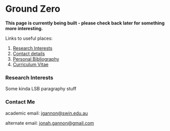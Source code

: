 # Ground Zero

**This page is currently being built - please check back later for something more interesting.**

Links to useful places:
1. [Research Interests](###research-interests)
1. [Contact details](###contact-me)
1. [Personal Bibliography](bibliography.md)
1. [Curriculum Vitae](cv.md)

### Research Interests
Some kinda LSB paragraphy stuff

### Contact Me
academic email: [jgannon@swin.edu.au](mailto:jgannon@swin.edu.au)

alternate email: [jonah.gannon@gmail.com](mailto:jonah.gannon@gmail.com)
